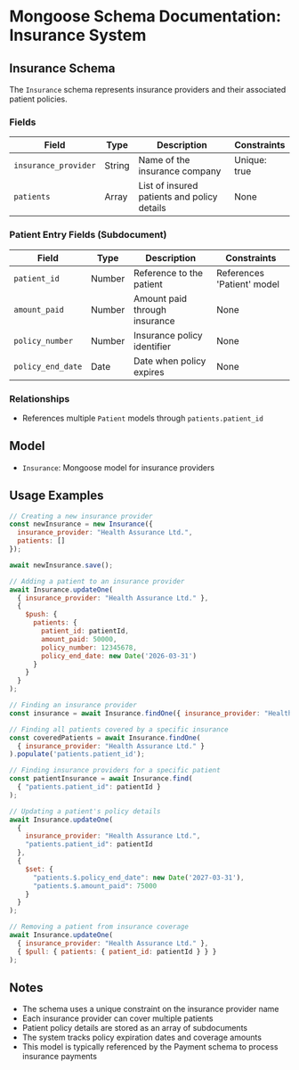 # Mongoose Schema Documentation: Insurance System

## Insurance Schema

The `Insurance` schema represents insurance providers and their associated patient policies.

### Fields

| Field | Type | Description | Constraints |
|-------|------|-------------|------------|
| `insurance_provider` | String | Name of the insurance company | Unique: true |
| `patients` | Array | List of insured patients and policy details | None |

### Patient Entry Fields (Subdocument)

| Field | Type | Description | Constraints |
|-------|------|-------------|------------|
| `patient_id` | Number | Reference to the patient | References 'Patient' model |
| `amount_paid` | Number | Amount paid through insurance | None |
| `policy_number` | Number | Insurance policy identifier | None |
| `policy_end_date` | Date | Date when policy expires | None |

### Relationships
- References multiple `Patient` models through `patients.patient_id`

## Model
- `Insurance`: Mongoose model for insurance providers

## Usage Examples

```javascript
// Creating a new insurance provider
const newInsurance = new Insurance({
  insurance_provider: "Health Assurance Ltd.",
  patients: []
});

await newInsurance.save();

// Adding a patient to an insurance provider
await Insurance.updateOne(
  { insurance_provider: "Health Assurance Ltd." },
  { 
    $push: { 
      patients: {
        patient_id: patientId,
        amount_paid: 50000,
        policy_number: 12345678,
        policy_end_date: new Date('2026-03-31')
      }
    }
  }
);

// Finding an insurance provider
const insurance = await Insurance.findOne({ insurance_provider: "Health Assurance Ltd." });

// Finding all patients covered by a specific insurance
const coveredPatients = await Insurance.findOne(
  { insurance_provider: "Health Assurance Ltd." }
).populate('patients.patient_id');

// Finding insurance providers for a specific patient
const patientInsurance = await Insurance.find(
  { "patients.patient_id": patientId }
);

// Updating a patient's policy details
await Insurance.updateOne(
  { 
    insurance_provider: "Health Assurance Ltd.",
    "patients.patient_id": patientId 
  },
  { 
    $set: { 
      "patients.$.policy_end_date": new Date('2027-03-31'),
      "patients.$.amount_paid": 75000
    }
  }
);

// Removing a patient from insurance coverage
await Insurance.updateOne(
  { insurance_provider: "Health Assurance Ltd." },
  { $pull: { patients: { patient_id: patientId } } }
);
```

## Notes
- The schema uses a unique constraint on the insurance provider name
- Each insurance provider can cover multiple patients
- Patient policy details are stored as an array of subdocuments
- The system tracks policy expiration dates and coverage amounts
- This model is typically referenced by the Payment schema to process insurance payments